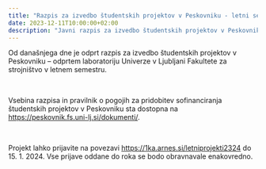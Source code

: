 ```yaml
---
title: "Razpis za izvedbo študentskih projektov v Peskovniku - letni semester 2023/24"
date: 2023-12-11T10:00:00+02:00
description: "Javni razpis za izvedbo študentskih projektov v Peskovniku – odprtem laboratoriju Univerze v Ljubljani Fakultete za strojništvo"
---
```


 
Od današnjega dne je odprt razpis za izvedbo študentskih projektov v Peskovniku – odprtem laboratoriju Univerze v Ljubljani Fakultete za strojništvo v letnem semestru. 

&nbsp;
&nbsp;

Vsebina razpisa in pravilnik o pogojih za pridobitev sofinanciranja študentskih projektov v Peskovniku sta dostopna na https://peskovnik.fs.uni-lj.si/dokumenti/.

&nbsp;
&nbsp;
&nbsp;

Projekt lahko prijavite na povezavi https://1ka.arnes.si/letniprojekti2324 do 15. 1. 2024. Vse prijave oddane do roka se bodo obravnavale enakovredno.
